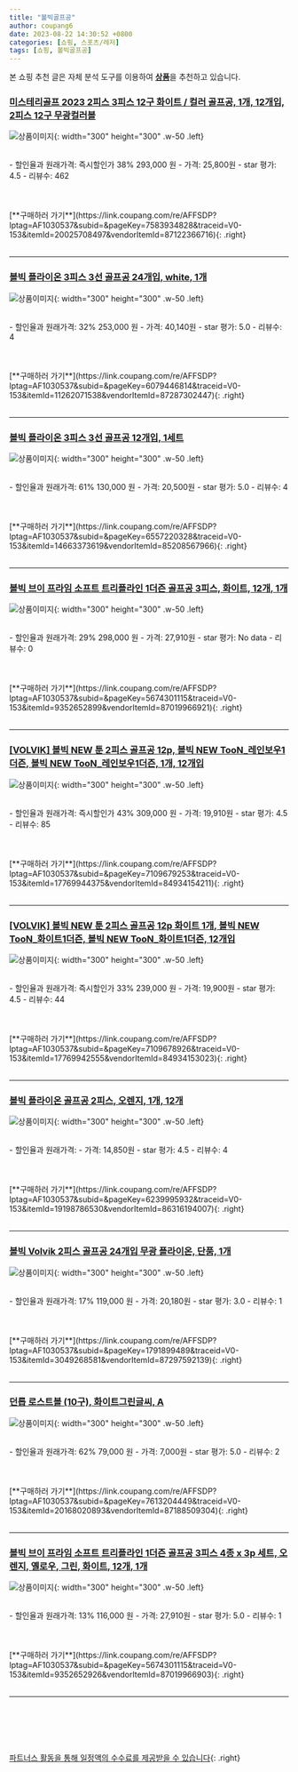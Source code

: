 ```yaml
---
title: "볼빅골프공"
author: coupang6
date: 2023-08-22 14:30:52 +0800
categories: [쇼핑, 스포츠/레저]
tags: [쇼핑, 볼빅골프공]
---
```


본 쇼핑 추천 글은 자체 분석 도구를 이용하여 [**상품**](https://link.coupang.com/a/bao1ui)을 추천하고 있습니다.

### [미스테리골프 2023 2피스 3피스 12구 화이트 / 컬러 골프공, 1개, 12개입, 2피스 12구 무광컬러볼](https://link.coupang.com/re/AFFSDP?lptag=AF1030537&subid=&pageKey=7583934828&traceid=V0-153&itemId=20025708497&vendorItemId=87122366716)

![상품이미지](https://thumbnail7.coupangcdn.com/thumbnails/remote/230x230ex/image/vendor_inventory/a613/bc4f85fc9931bb1b6a046cfdba2501cab99c60c956faebf828920762b306.jpg){: width="300" height="300" .w-50 .left}


<br>
- 할인율과 원래가격: 즉시할인가 38%  293,000   원
- 가격: 25,800원
- star 평가: 4.5
- 리뷰수: 462
<br>
<br>
<br>
<br>
[**구매하러 가기**](https://link.coupang.com/re/AFFSDP?lptag=AF1030537&subid=&pageKey=7583934828&traceid=V0-153&itemId=20025708497&vendorItemId=87122366716){: .right}
<br>
<br>

---

### [볼빅 플라이온 3피스 3선 골프공 24개입, white, 1개](https://link.coupang.com/re/AFFSDP?lptag=AF1030537&subid=&pageKey=6079446814&traceid=V0-153&itemId=11262071538&vendorItemId=87287302447)

![상품이미지](https://thumbnail8.coupangcdn.com/thumbnails/remote/230x230ex/image/vendor_inventory/bacf/ad00dfac3edacb52f9709d13d6485db775ec7581583e6037dc89d374879f.jpg){: width="300" height="300" .w-50 .left}


<br>
- 할인율과 원래가격: 32%  253,000   원
- 가격: 40,140원
- star 평가: 5.0
- 리뷰수: 4
<br>
<br>
<br>
<br>
[**구매하러 가기**](https://link.coupang.com/re/AFFSDP?lptag=AF1030537&subid=&pageKey=6079446814&traceid=V0-153&itemId=11262071538&vendorItemId=87287302447){: .right}
<br>
<br>

---

### [볼빅 플라이온 3피스 3선 골프공 12개입, 1세트](https://link.coupang.com/re/AFFSDP?lptag=AF1030537&subid=&pageKey=6557220328&traceid=V0-153&itemId=14663373619&vendorItemId=85208567966)

![상품이미지](https://thumbnail8.coupangcdn.com/thumbnails/remote/230x230ex/image/vendor_inventory/bacf/ad00dfac3edacb52f9709d13d6485db775ec7581583e6037dc89d374879f.jpg){: width="300" height="300" .w-50 .left}


<br>
- 할인율과 원래가격: 61%  130,000   원
- 가격: 20,500원
- star 평가: 5.0
- 리뷰수: 4
<br>
<br>
<br>
<br>
[**구매하러 가기**](https://link.coupang.com/re/AFFSDP?lptag=AF1030537&subid=&pageKey=6557220328&traceid=V0-153&itemId=14663373619&vendorItemId=85208567966){: .right}
<br>
<br>

---

### [볼빅 브이 프라임 소프트 트리플라인 1더즌 골프공 3피스, 화이트, 12개, 1개](https://link.coupang.com/re/AFFSDP?lptag=AF1030537&subid=&pageKey=5674301115&traceid=V0-153&itemId=9352652899&vendorItemId=87019966921)

![상품이미지](https://thumbnail9.coupangcdn.com/thumbnails/remote/230x230ex/image/vendor_inventory/e62f/3e077553ead484c39b89daccc69c299c8200f48802d8300c56de52267837.jpg){: width="300" height="300" .w-50 .left}


<br>
- 할인율과 원래가격: 29%  298,000   원
- 가격: 27,910원
- star 평가: No data
- 리뷰수: 0
<br>
<br>
<br>
<br>
[**구매하러 가기**](https://link.coupang.com/re/AFFSDP?lptag=AF1030537&subid=&pageKey=5674301115&traceid=V0-153&itemId=9352652899&vendorItemId=87019966921){: .right}
<br>
<br>

---

### [[VOLVIK] 볼빅 NEW 툰 2피스 골프공 12p, 볼빅 NEW TooN_레인보우1더즌, 볼빅 NEW TooN_레인보우1더즌, 1개, 12개입](https://link.coupang.com/re/AFFSDP?lptag=AF1030537&subid=&pageKey=7109679253&traceid=V0-153&itemId=17769944375&vendorItemId=84934154211)

![상품이미지](https://thumbnail8.coupangcdn.com/thumbnails/remote/230x230ex/image/vendor_inventory/7066/a5883b77c02344c65bcaa4cfab0072d7acc8b9a484d209be411050362c3f.jpg){: width="300" height="300" .w-50 .left}


<br>
- 할인율과 원래가격: 즉시할인가 43%  309,000   원
- 가격: 19,910원
- star 평가: 4.5
- 리뷰수: 85
<br>
<br>
<br>
<br>
[**구매하러 가기**](https://link.coupang.com/re/AFFSDP?lptag=AF1030537&subid=&pageKey=7109679253&traceid=V0-153&itemId=17769944375&vendorItemId=84934154211){: .right}
<br>
<br>

---

### [[VOLVIK] 볼빅 NEW 툰 2피스 골프공 12p 화이트 1개, 볼빅 NEW TooN_화이트1더즌, 볼빅 NEW TooN_화이트1더즌, 12개입](https://link.coupang.com/re/AFFSDP?lptag=AF1030537&subid=&pageKey=7109678926&traceid=V0-153&itemId=17769942555&vendorItemId=84934153023)

![상품이미지](https://thumbnail10.coupangcdn.com/thumbnails/remote/230x230ex/image/vendor_inventory/874a/43fdc5be58ce2605411d70b4f7e44d2482e2260db8983b50559787d936a3.jpg){: width="300" height="300" .w-50 .left}


<br>
- 할인율과 원래가격: 즉시할인가 33%  239,000   원
- 가격: 19,900원
- star 평가: 4.5
- 리뷰수: 44
<br>
<br>
<br>
<br>
[**구매하러 가기**](https://link.coupang.com/re/AFFSDP?lptag=AF1030537&subid=&pageKey=7109678926&traceid=V0-153&itemId=17769942555&vendorItemId=84934153023){: .right}
<br>
<br>

---

### [볼빅 플라이온 골프공 2피스, 오렌지, 1개, 12개](https://link.coupang.com/re/AFFSDP?lptag=AF1030537&subid=&pageKey=6239995932&traceid=V0-153&itemId=19198786530&vendorItemId=86316194007)

![상품이미지](https://thumbnail9.coupangcdn.com/thumbnails/remote/230x230ex/image/retail/images/2023/06/19/11/9/ba259fbb-5c9f-49b1-9453-e74457c46186.jpg){: width="300" height="300" .w-50 .left}


<br>
- 할인율과 원래가격: 
- 가격: 14,850원
- star 평가: 4.5
- 리뷰수: 4
<br>
<br>
<br>
<br>
[**구매하러 가기**](https://link.coupang.com/re/AFFSDP?lptag=AF1030537&subid=&pageKey=6239995932&traceid=V0-153&itemId=19198786530&vendorItemId=86316194007){: .right}
<br>
<br>

---

### [볼빅 Volvik 2피스 골프공 24개입 무광 플라이온, 단품, 1개](https://link.coupang.com/re/AFFSDP?lptag=AF1030537&subid=&pageKey=1791899489&traceid=V0-153&itemId=3049268581&vendorItemId=87297592139)

![상품이미지](https://thumbnail9.coupangcdn.com/thumbnails/remote/230x230ex/image/vendor_inventory/29d3/42adc805b2baa951381cff37c75c777f9dd820047235490bfbdcebfa8dc0.jpg){: width="300" height="300" .w-50 .left}


<br>
- 할인율과 원래가격: 17%  119,000   원
- 가격: 20,180원
- star 평가: 3.0
- 리뷰수: 1
<br>
<br>
<br>
<br>
[**구매하러 가기**](https://link.coupang.com/re/AFFSDP?lptag=AF1030537&subid=&pageKey=1791899489&traceid=V0-153&itemId=3049268581&vendorItemId=87297592139){: .right}
<br>
<br>

---

### [던롭 로스트볼 (10구), 화이트그린글씨, A](https://link.coupang.com/re/AFFSDP?lptag=AF1030537&subid=&pageKey=7613204449&traceid=V0-153&itemId=20168020893&vendorItemId=87188509304)

![상품이미지](https://thumbnail10.coupangcdn.com/thumbnails/remote/230x230ex/image/vendor_inventory/161c/b66b1bdf859678c81b1e5380ade323a37e66f2bbc22dd7b6c2a09994aa4a.png){: width="300" height="300" .w-50 .left}


<br>
- 할인율과 원래가격: 62%  79,000   원
- 가격: 7,000원
- star 평가: 5.0
- 리뷰수: 2
<br>
<br>
<br>
<br>
[**구매하러 가기**](https://link.coupang.com/re/AFFSDP?lptag=AF1030537&subid=&pageKey=7613204449&traceid=V0-153&itemId=20168020893&vendorItemId=87188509304){: .right}
<br>
<br>

---

### [볼빅 브이 프라임 소프트 트리플라인 1더즌 골프공 3피스 4종 x 3p 세트, 오렌지, 옐로우, 그린, 화이트, 12개, 1개](https://link.coupang.com/re/AFFSDP?lptag=AF1030537&subid=&pageKey=5674301115&traceid=V0-153&itemId=9352652926&vendorItemId=87019966903)

![상품이미지](https://thumbnail7.coupangcdn.com/thumbnails/remote/230x230ex/image/vendor_inventory/490a/1182e95d145e284b1dd1696f06c9bb4cc54e0e25041332a03fbfa5fc6d38.jpg){: width="300" height="300" .w-50 .left}


<br>
- 할인율과 원래가격: 13%  116,000   원
- 가격: 27,910원
- star 평가: 5.0
- 리뷰수: 1
<br>
<br>
<br>
<br>
[**구매하러 가기**](https://link.coupang.com/re/AFFSDP?lptag=AF1030537&subid=&pageKey=5674301115&traceid=V0-153&itemId=9352652926&vendorItemId=87019966903){: .right}
<br>
<br>

---
<br><br><br><br><br> [파트너스 활동을 통해 일정액의 수수료를 제공받을 수 있습니다](https://link.coupang.com/a/bao1ui){: .right}